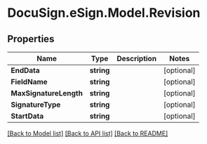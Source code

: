 # DocuSign.eSign.Model.Revision
## Properties

Name | Type | Description | Notes
------------ | ------------- | ------------- | -------------
**EndData** | **string** |  | [optional] 
**FieldName** | **string** |  | [optional] 
**MaxSignatureLength** | **string** |  | [optional] 
**SignatureType** | **string** |  | [optional] 
**StartData** | **string** |  | [optional] 

[[Back to Model list]](../README.md#documentation-for-models) [[Back to API list]](../README.md#documentation-for-api-endpoints) [[Back to README]](../README.md)

